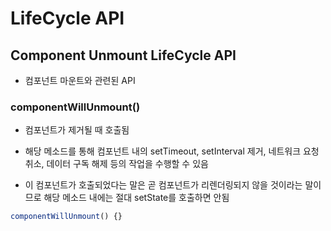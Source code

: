 # LifeCycle API

## Component Unmount LifeCycle API

- 컴포넌트 마운트와 관련된 API

### componentWillUnmount()

  - 컴포넌트가 제거될 때 호출됨

  - 해당 메소드를 통해 컴포넌트 내의 setTimeout, setInterval 제거, 네트워크 요청 취소, 데이터 구독 해제 등의 작업을 수행할 수 있음

  - 이 컴포넌트가 호출되었다는 말은 곧 컴포넌트가 리렌더링되지 않을 것이라는 말이므로 해당 메소드 내에는 절대 setState를 호출하면 안됨

  ```js
  componentWillUnmount() {}
  ```